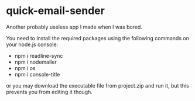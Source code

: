 # quick-email-sender
Another probably useless app I made when I was bored.

You need to install the required packages using the following commands on your node.js console:
- npm i readline-sync
- npm i nodemailer
- npm i os
- npm i console-title

or you may download the executable file from project.zip and run it, but this prevents you from editing it though.
